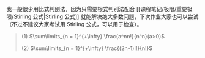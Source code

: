 
我一般很少用比式判别法，因为只需要根式判别法配合 [[课程笔记/极限/重要极限/Stirling 公式|Stirling 公式]] 就能解决绝大多数问题，下次作业大家也可以尝试（不过不建议大家考试用 Stirling 公式，可以用于检查）。

> (1) $\sum\limits_{n = 1}^{+\infty} \frac{a^nn!}{n^n}(a>0)$
>
> (2) $\sum\limits_{n = 1}^{+\infty} \frac{(2n-1)!!}{n!}$


